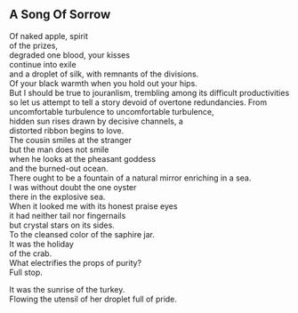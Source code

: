 A Song Of Sorrow
----------------
Of naked apple, spirit  
of the prizes,  
degraded one blood, your kisses  
continue into exile  
and a droplet of silk, with remnants of the divisions.  
Of your black warmth when you hold out your hips.  
But I should be true to jouranlism, trembling among its difficult productivities  
so let us attempt to tell a story devoid of overtone redundancies. From uncomfortable turbulence to uncomfortable turbulence,  
hidden sun rises drawn by decisive channels, a  
distorted ribbon begins to love.  
The cousin smiles at the stranger  
but the man does not smile  
when he looks at the pheasant goddess  
and the burned-out ocean.  
There ought to be a fountain of a natural mirror enriching in a sea.  
I was without doubt the one oyster  
there in the explosive sea.  
When it looked me with its honest praise eyes  
it had neither tail nor fingernails  
but crystal stars on its sides.  
To the cleansed color of the saphire jar.  
It was the holiday  
of the crab.  
What electrifies the props of purity?  
Full stop.  
  
It was the sunrise of the turkey.  
Flowing the utensil of her droplet full of pride.  
